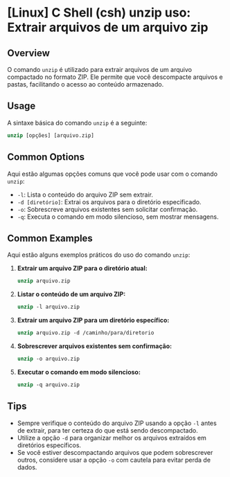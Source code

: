 # [Linux] C Shell (csh) unzip uso: Extrair arquivos de um arquivo zip

## Overview
O comando `unzip` é utilizado para extrair arquivos de um arquivo compactado no formato ZIP. Ele permite que você descompacte arquivos e pastas, facilitando o acesso ao conteúdo armazenado.

## Usage
A sintaxe básica do comando `unzip` é a seguinte:

```csh
unzip [opções] [arquivo.zip]
```

## Common Options
Aqui estão algumas opções comuns que você pode usar com o comando `unzip`:

- `-l`: Lista o conteúdo do arquivo ZIP sem extrair.
- `-d [diretório]`: Extrai os arquivos para o diretório especificado.
- `-o`: Sobrescreve arquivos existentes sem solicitar confirmação.
- `-q`: Executa o comando em modo silencioso, sem mostrar mensagens.

## Common Examples
Aqui estão alguns exemplos práticos do uso do comando `unzip`:

1. **Extrair um arquivo ZIP para o diretório atual:**
   ```csh
   unzip arquivo.zip
   ```

2. **Listar o conteúdo de um arquivo ZIP:**
   ```csh
   unzip -l arquivo.zip
   ```

3. **Extrair um arquivo ZIP para um diretório específico:**
   ```csh
   unzip arquivo.zip -d /caminho/para/diretorio
   ```

4. **Sobrescrever arquivos existentes sem confirmação:**
   ```csh
   unzip -o arquivo.zip
   ```

5. **Executar o comando em modo silencioso:**
   ```csh
   unzip -q arquivo.zip
   ```

## Tips
- Sempre verifique o conteúdo do arquivo ZIP usando a opção `-l` antes de extrair, para ter certeza do que está sendo descompactado.
- Utilize a opção `-d` para organizar melhor os arquivos extraídos em diretórios específicos.
- Se você estiver descompactando arquivos que podem sobrescrever outros, considere usar a opção `-o` com cautela para evitar perda de dados.